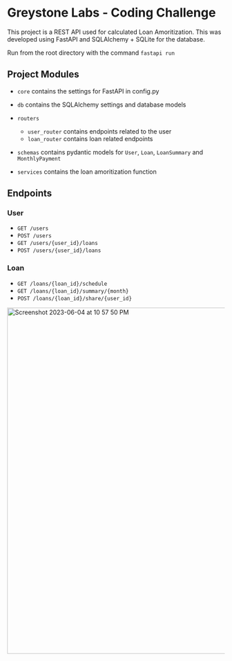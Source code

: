 # Greystone Labs - Coding Challenge

This project is a REST API used for calculated Loan Amoritization. This was developed using FastAPI and SQLAlchemy + SQLite for the database.

Run from the root directory with the command `fastapi run`

## Project Modules

- `core` contains the settings for FastAPI in config.py

- `db` contains the SQLAlchemy settings and database models

- `routers`
   -  `user_router` contains endpoints related to the user
   -  `loan_router` contains loan related endpoints

- `schemas` contains pydantic models for `User`, `Loan`, `LoanSummary` and `MonthlyPayment`

- `services` contains the loan amoritization function

## Endpoints

### User
- `GET /users`
- `POST /users`
- `GET /users/{user_id}/loans`
- `POST /users/{user_id}/loans`

### Loan
- `GET /loans/{loan_id}/schedule`
- `GET /loans/{loan_id}/summary/{month}`
- `POST /loans/{loan_id}/share/{user_id}`

<img width="800" alt="Screenshot 2023-06-04 at 10 57 50 PM" src="https://github.com/afmirza2/gstone/assets/14025552/3aa05d0f-ee23-4641-a8d0-73e1e805ad0d">
